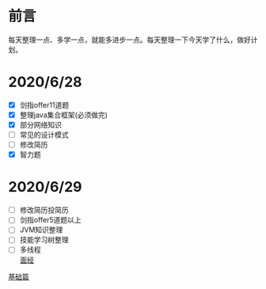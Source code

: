 # 前言
每天整理一点、多学一点，就能多进步一点。每天整理一下今天学了什么，做好计划。

# 2020/6/28

- [X] 剑指offer11道题
- [x] 整理java集合框架(必须做完)
- [X] 部分网络知识
- [ ] 常见的设计模式
- [ ] 修改简历
- [x] 智力题

# 2020/6/29

- [ ] 修改简历投简历
- [ ] 剑指offer5道题以上
- [ ] JVM知识整理
- [ ] 技能学习树整理 
- [ ] 多线程  
[面经](https://www.nowcoder.com/discuss/125248?type=2&order=3&pos=21&page=1)

[基础篇](https://mp.weixin.qq.com/s/ttKI82_CQdMmxoBw8TS92g)